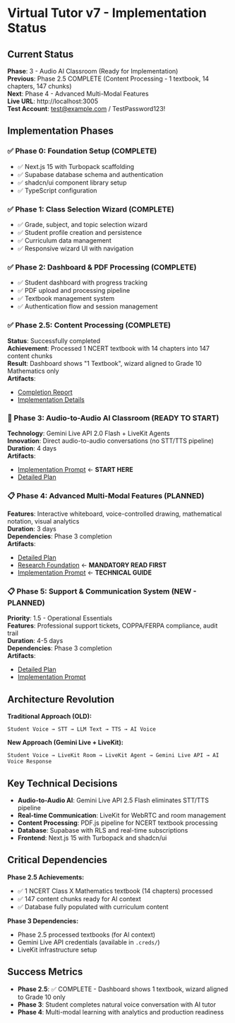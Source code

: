 # Virtual Tutor v7 - Implementation Status

## Current Status
**Phase**: 3 - Audio AI Classroom (Ready for Implementation)  
**Previous**: Phase 2.5 COMPLETE (Content Processing - 1 textbook, 14 chapters, 147 chunks)  
**Next**: Phase 4 - Advanced Multi-Modal Features  
**Live URL**: http://localhost:3005  
**Test Account**: test@example.com / TestPassword123!

## Implementation Phases

### ✅ Phase 0: Foundation Setup (COMPLETE)
- ✅ Next.js 15 with Turbopack scaffolding
- ✅ Supabase database schema and authentication
- ✅ shadcn/ui component library setup
- ✅ TypeScript configuration

### ✅ Phase 1: Class Selection Wizard (COMPLETE)
- ✅ Grade, subject, and topic selection wizard
- ✅ Student profile creation and persistence
- ✅ Curriculum data management
- ✅ Responsive wizard UI with navigation

### ✅ Phase 2: Dashboard & PDF Processing (COMPLETE)
- ✅ Student dashboard with progress tracking
- ✅ PDF upload and processing pipeline
- ✅ Textbook management system
- ✅ Authentication flow and session management

### ✅ Phase 2.5: Content Processing (COMPLETE)
**Status**: Successfully completed  
**Achievement**: Processed 1 NCERT textbook with 14 chapters into 147 content chunks  
**Result**: Dashboard shows "1 Textbook", wizard aligned to Grade 10 Mathematics only  
**Artifacts**: 
- [Completion Report](/docs/phases/phase-2.5-completion-report.md)
- [Implementation Details](/docs/phases/phase-2.5-implementation-prompt.md)

### 🚀 Phase 3: Audio-to-Audio AI Classroom (READY TO START)
**Technology**: Gemini Live API 2.0 Flash + LiveKit Agents  
**Innovation**: Direct audio-to-audio conversations (no STT/TTS pipeline)  
**Duration**: 4 days  
**Artifacts**: 
- [Implementation Prompt](/docs/phases/phase-3-implementation-prompt.md) ← **START HERE**
- [Detailed Plan](/docs/phases/phase-3-audio-ai-classroom.md)

### 📋 Phase 4: Advanced Multi-Modal Features (PLANNED)
**Features**: Interactive whiteboard, voice-controlled drawing, mathematical notation, visual analytics  
**Duration**: 3 days  
**Dependencies**: Phase 3 completion  
**Artifacts**: 
- [Detailed Plan](./docs/phases/phase-4-advanced-features.md)
- [Research Foundation](./docs/research/phase-4-multi-modal-whiteboard-research.md) ← **MANDATORY READ FIRST**
- [Implementation Prompt](./docs/phases/phase-4-implementation-prompt.md) ← **TECHNICAL GUIDE**

### 📋 Phase 5: Support & Communication System (NEW - PLANNED)
**Priority**: 1.5 - Operational Essentials  
**Features**: Professional support tickets, COPPA/FERPA compliance, audit trail  
**Duration**: 4-5 days  
**Dependencies**: Phase 3 completion  
**Artifacts**: 
- [Detailed Plan](./docs/phases/phase-5-support-system.md)
- [Implementation Prompt](./docs/phases/phase-5-implementation-prompt.md)

## Architecture Revolution

**Traditional Approach (OLD):**
```
Student Voice → STT → LLM Text → TTS → AI Voice
```

**New Approach (Gemini Live + LiveKit):**
```
Student Voice → LiveKit Room → LiveKit Agent → Gemini Live API → AI Voice Response
```

## Key Technical Decisions

- **Audio-to-Audio AI**: Gemini Live API 2.5 Flash eliminates STT/TTS pipeline
- **Real-time Communication**: LiveKit for WebRTC and room management
- **Content Processing**: PDF.js pipeline for NCERT textbook processing
- **Database**: Supabase with RLS and real-time subscriptions
- **Frontend**: Next.js 15 with Turbopack and shadcn/ui

## Critical Dependencies

**Phase 2.5 Achievements:**
- ✅ 1 NCERT Class X Mathematics textbook (14 chapters) processed
- ✅ 147 content chunks ready for AI context
- ✅ Database fully populated with curriculum content

**Phase 3 Dependencies:**
- Phase 2.5 processed textbooks (for AI context)
- Gemini Live API credentials (available in `.creds/`)
- LiveKit infrastructure setup

## Success Metrics

- **Phase 2.5**: ✅ COMPLETE - Dashboard shows 1 textbook, wizard aligned to Grade 10 only
- **Phase 3**: Student completes natural voice conversation with AI tutor
- **Phase 4**: Multi-modal learning with analytics and production readiness